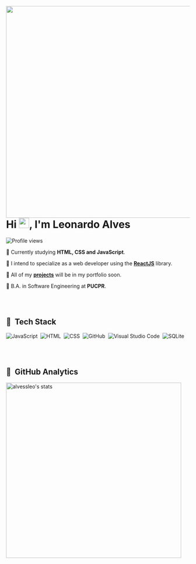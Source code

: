 <img align="right" height="580em" src="https://raw.githubusercontent.com/gist/alvessleo/1a9ab3974380fc6720a3e7812b3c1cf3/raw/b160e768d54d8d4f1f4ccc34f1cb1596ad2c4943/githubcard.svg"/>
<h1 align="left">Hi <img src="https://raw.githubusercontent.com/kaueMarques/kaueMarques/master/hi.gif" width="28px" height="28px">, I'm Leonardo Alves</h1>
<p align="left"> <img src="https://komarev.com/ghpvc/?username=alvessleo&color=blue" alt="Profile views" /> </p>

💠 Currently studying **HTML, CSS and JavaScript**.

💠 I intend to specialize as a web developer using the [**ReactJS**](https://pt-br.reactjs.org/) library.

💠 All of my [**projects**](github.com/alvessleo) will be in my portfolio soon.

💠 B.A. in Software Engineering at **PUCPR**.

<br><br>

## 🔷 &nbsp;Tech Stack

![JavaScript](https://img.shields.io/badge/-JavaScript-05122A?style=flat-square&logo=javascript&logoColor=fff&color=114180)&nbsp;
![HTML](https://img.shields.io/badge/-HTML-05122A?style=flat-square&logo=HTML5&logoColor=fff&color=114180)&nbsp;
![CSS](https://img.shields.io/badge/-CSS-05122A?style=flat-square&logo=CSS3&logoColor=fff&color=114180)&nbsp;
![GitHub](https://img.shields.io/badge/-GitHub-05122A?style=flat-square&logo=github&logoColor=fff&color=114180)&nbsp;
![Visual Studio Code](https://img.shields.io/badge/-Visual%20Studio%20Code-05122A?style=flat-square&logo=visual-studio-code&logoColor=fff&color=114180)&nbsp;
![SQLite](https://img.shields.io/badge/-SQLite-05122A?style=flat-square&logoColor=fff&logo=sqlite&color=114180)&nbsp;

<br><br>

## 🔷 &nbsp;GitHub Analytics

<p align="left">
<img width="480em" src="https://github-readme-stats.vercel.app/api?username=alvessleo&show_icons=true&theme=github_dark" alt="alvessleo's stats"/>
<!--<img width="530em" src="https://github-readme-stats.vercel.app/api/top-langs/?username=alvessleo&layout=compact&theme=github_dark" alt="alvessleo's most languages"/>-->
</p>
